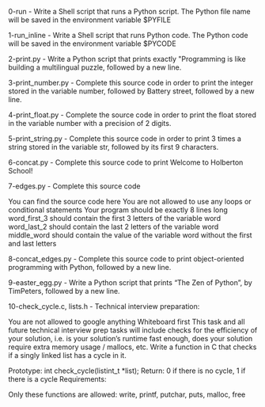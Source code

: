 0-run - Write a Shell script that runs a Python script.
The Python file name will be saved in the environment variable $PYFILE

1-run_inline - Write a Shell script that runs Python code.
The Python code will be saved in the environment variable $PYCODE

2-print.py - Write a Python script that prints exactly "Programming is like building a multilingual puzzle, followed by a new line.

3-print_number.py - Complete this source code in order to print the integer stored in the variable number, followed by Battery street, followed by a new line.

4-print_float.py - Complete the source code in order to print the float stored in the variable number with a precision of 2 digits.

5-print_string.py - Complete this source code in order to print 3 times a string stored in the variable str, followed by its first 9 characters.

6-concat.py - Complete this source code to print Welcome to Holberton School!

7-edges.py - Complete this source code

You can find the source code here
You are not allowed to use any loops or conditional statements
Your program should be exactly 8 lines long
word_first_3 should contain the first 3 letters of the variable word
word_last_2 should contain the last 2 letters of the variable word
middle_word should contain the value of the variable word without the first and last letters

8-concat_edges.py - Complete this source code to print object-oriented programming with Python, followed by a new line.

9-easter_egg.py - Write a Python script that prints “The Zen of Python”, by TimPeters, followed by a new line.

10-check_cycle.c, lists.h - Technical interview preparation:

You are not allowed to google anything
Whiteboard first
This task and all future technical interview prep tasks will include checks for the efficiency of your solution, i.e. is your solution’s runtime fast enough, does your solution require extra memory usage / mallocs, etc.
Write a function in C that checks if a singly linked list has a cycle in it.

Prototype: int check_cycle(listint_t *list);
Return: 0 if there is no cycle, 1 if there is a cycle
Requirements:

Only these functions are allowed: write, printf, putchar, puts, malloc, free